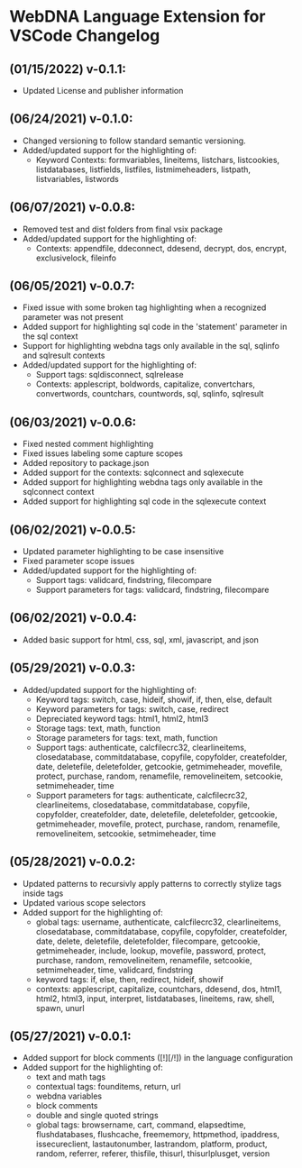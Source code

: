 # WebDNA Language Extension for VSCode Changelog

## (01/15/2022) v-0.1.1:
- Updated License and publisher information

## (06/24/2021) v-0.1.0:
- Changed versioning to follow standard semantic versioning.
- Added/updated support for the highlighting of:
    * Keyword Contexts: formvariables, lineitems, listchars, listcookies, listdatabases, listfields, listfiles, listmimeheaders, listpath, listvariables, listwords

## (06/07/2021) v-0.0.8:
- Removed test and dist folders from final vsix package
- Added/updated support for the highlighting of:
    * Contexts: appendfile, ddeconnect, ddesend, decrypt, dos, encrypt, exclusivelock, fileinfo

## (06/05/2021) v-0.0.7:
- Fixed issue with some broken tag highlighting when a recognized parameter was not present
- Added support for highlighting sql code in the 'statement' parameter in the sql context
- Support for highlighting webdna tags only available in the sql, sqlinfo and sqlresult contexts
- Added/updated support for the highlighting of:
    * Support tags: sqldisconnect, sqlrelease
    * Contexts: applescript, boldwords, capitalize, convertchars, convertwords, countchars, countwords, sql, sqlinfo, sqlresult

## (06/03/2021) v-0.0.6:
- Fixed nested comment highlighting
- Fixed issues labeling some capture scopes
- Added repository to package.json
- Added support for the contexts: sqlconnect and sqlexecute
- Added support for highlighting webdna tags only available in the sqlconnect context
- Added support for highlighting sql code in the sqlexecute context

## (06/02/2021) v-0.0.5:
- Updated parameter highlighting to be case insensitive
- Fixed parameter scope issues
- Added/updated support for the highlighting of:
    * Support tags: validcard, findstring, filecompare
    * Support parameters for tags: validcard, findstring, filecompare

## (06/02/2021) v-0.0.4:
- Added basic support for html, css, sql, xml, javascript, and json

## (05/29/2021) v-0.0.3:
- Added/updated support for the highlighting of:
    * Keyword tags: switch, case, hideif, showif, if, then, else, default
    * Keyword parameters for tags: switch, case, redirect
    * Depreciated keyword tags: html1, html2, html3
    * Storage tags: text, math, function
    * Storage parameters for tags: text, math, function
    * Support tags: authenticate, calcfilecrc32, clearlineitems, closedatabase, commitdatabase, copyfile, copyfolder, createfolder, date, deletefile, deletefolder, getcookie, getmimeheader, movefile, protect, purchase, random, renamefile, removelineitem, setcookie, setmimeheader, time
    * Support parameters for tags: authenticate, calcfilecrc32, clearlineitems, closedatabase, commitdatabase, copyfile, copyfolder, createfolder, date, deletefile, deletefolder, getcookie, getmimeheader, movefile, protect, purchase, random, renamefile, removelineitem, setcookie, setmimeheader, time

## (05/28/2021) v-0.0.2:
- Updated patterns to recursivly apply patterns to correctly stylize tags inside tags
- Updated various scope selectors
- Added support for the highlighting of:
    * global tags: username, authenticate, calcfilecrc32, clearlineitems, closedatabase, commitdatabase, copyfile, copyfolder, createfolder, date, delete, deletefile, deletefolder, filecompare, getcookie, getmimeheader, include, lookup, movefile, password, protect, purchase, random, removelineitem, renamefile, setcookie, setmimeheader, time, validcard, findstring
    * keyword tags: if, else, then, redirect, hideif, showif
    * contexts: applescript, capitalize, countchars, ddesend, dos, html1, html2, html3, input, interpret, listdatabases, lineitems, raw, shell, spawn, unurl

## (05/27/2021) v-0.0.1:
- Added support for block comments ([!][/!]) in the language configuration
- Added support for the highlighting of:
    * text and math tags
    * contextual tags: founditems, return, url
    * webdna variables
    * block comments
    * double and single quoted strings
    * global tags: browsername, cart, command, elapsedtime, flushdatabases, flushcache, freememory, httpmethod, ipaddress, issecureclient, lastautonumber, lastrandom, platform, product, random, referrer, referer, thisfile, thisurl, thisurlplusget, version
